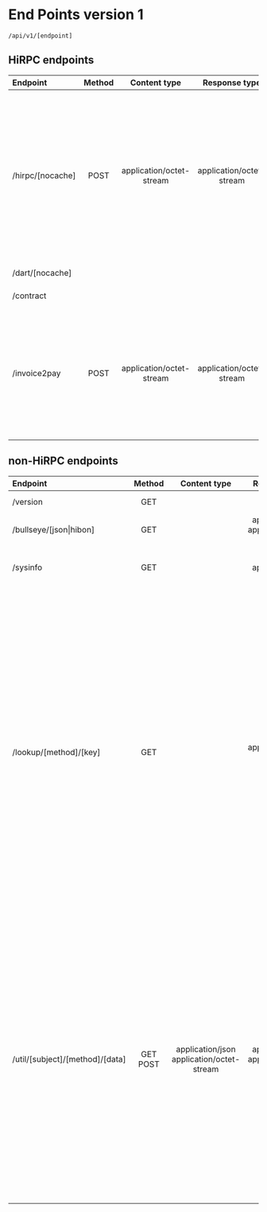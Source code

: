 # End Points version 1

`/api/v1/[endpoint]`

## HiRPC endpoints

| Endpoint | Method | Content type | Response type | Description |
| :-------- | :--------: | :--------: | :--------: | :-------- |
| /hirpc/[nocache] | POST | application/octet-stream | application/octet-stream | HiRPC request to be sent to the kernel as-is. Request should be of valid HiRPC receive method. If method is _dartRead_ the cache may be used if it is enable in the shell and not *nocache*in path. Method _submit_ is deprecated. Method _faucet_ is a successor of the */invoice2pay* endpoint.  |
| /dart/[nocache] |  |  |  | Alias for */hirpc*. Deprecated. |
| /contract |  |  |  | Alias for */hirpc*. Deprecated.  |
| /invoice2pay | POST  | application/octet-stream | application/octet-stream | This endpoint is for testing/presentation only. Expected the HiBON document with valid invoice to be instantly payed from the default wallet configured in the selected node. The signed contract is created and sent to kernel. Response HiBON is returned. |

## non-HiRPC endpoints

| Endpoint | Method | Content type | Response type | Description |
| :-------- | :--------: | :--------: | :--------: | :-------- |
| /version | GET |  | text/plain | Tagionshell version and build info. |
| /bullseye/[json\|hibon] | GET |  | application/json<br/>application/octet-stream | The DART bullseye in the JSON or HiBON (default) form. |
| /sysinfo | GET |  | application/json | System info of the server where tagon shell is running. Also contains the shell options. |
| /lookup/[method]/[key] | GET |  | application/octet-stream | Search request for the database or record log. Valid _method_ : {dart,trt,transaction,record}. Expect the _key_ is base64URL string contains the valid public key or search index or whatever be used to create the HiRPC request. Key requirements by method context:<br/><ul><li> _dart_  - Expect the *"@....."* query string to create the DART read request with DARTcrud. String should be base64URL encoded. (yes, twice base64 is not a bug)<li> _trt_ - Expect the *"#$Y:\*:@....."* query string to create the TRT read request with DARTcrud. String should be base64URL encoded.<li> _transaction_ - not implemented yet<li> _record_ - not implemented yet</ul>|
| /util/[subject]/[method]/[data] | GET<br/>POST | application/json<br/>application/octet-stream | application/json<br/>application/octet-stream | Several tools which does not affect the node kernel, just for formatting, conversion or validation. Implemented subjects and methods:<br/><ul><li> subject = _hibon_ <ul><li> method = _fromjson_ - Expect the application/json POST data and perform HiBONJSON conversion and validation. Returns the binary serialized document.<li> - method = _tojson_ - Expect the application/octet-stream POST data or base64URL GET data and perform Document validation. Returns the JSON serialized Document.</ul></ul>|

